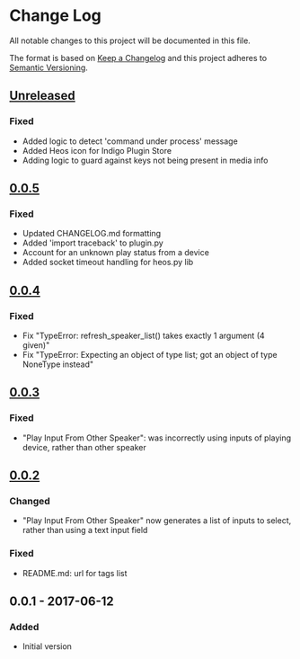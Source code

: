 # Change Log
All notable changes to this project will be documented in this file.

The format is based on [Keep a Changelog](http://keepachangelog.com/)
and this project adheres to [Semantic Versioning](http://semver.org/).

## [Unreleased]
### Fixed
- Added logic to detect 'command under process' message
- Added Heos icon for Indigo Plugin Store
- Adding logic to guard against keys not being present in media info

## [0.0.5]
### Fixed
- Updated CHANGELOG.md formatting
- Added 'import traceback' to plugin.py
- Account for an unknown play status from a device
- Added socket timeout handling for heos.py lib

## [0.0.4]
### Fixed
- Fix "TypeError: refresh_speaker_list() takes exactly 1 argument (4 given)"
- Fix "TypeError: Expecting an object of type list; got an object of type NoneType instead"

## [0.0.3]
### Fixed
- "Play Input From Other Speaker": was incorrectly using inputs of playing device,
rather than other speaker

## [0.0.2]
### Changed
- "Play Input From Other Speaker" now generates a list of inputs to select,
rather than using a text input field

### Fixed
- README.md: url for tags list

## 0.0.1 - 2017-06-12
### Added
- Initial version

[Unreleased]: https://github.com/blysik/indigo-heos/compare/0.0.5...HEAD
[0.0.5]: https://github.com/blysik/indigo-heos/compare/0.0.4...0.0.5
[0.0.4]: https://github.com/blysik/indigo-heos/compare/0.0.3...0.0.4
[0.0.3]: https://github.com/blysik/indigo-heos/compare/0.0.2...0.0.3
[0.0.2]: https://github.com/blysik/indigo-heos/compare/0.0.1...0.0.2
